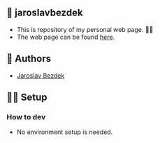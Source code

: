 ## :rocket: jaroslavbezdek

- This is repository of my personal web page. 👨‍💻
- The web page can be found [here](https://www.jaroslavbezdek.com).

## :pencil: Authors

- [Jaroslav Bezdek](https://www.github.com/jardabezdek)

## :construction_worker_man: Setup

### How to dev

- No environment setup is needed.
